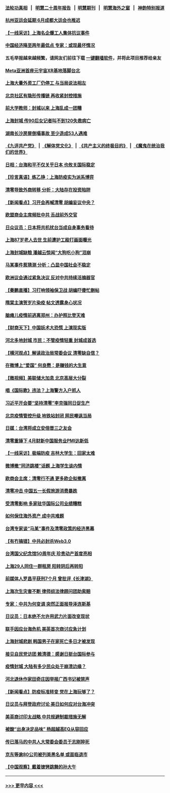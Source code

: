 #### [法轮功真相](https://github.com/gfw-breaker/truth/blob/master/README.md?t=0) &nbsp;&nbsp;|&nbsp;&nbsp; [明慧二十周年报告](https://github.com/gfw-breaker/mh-reports/blob/master/README.md?t=0) &nbsp;&nbsp;|&nbsp;&nbsp;[明慧期刊](https://github.com/gfw-breaker/mh-qikan) &nbsp;&nbsp;|&nbsp;&nbsp; [明慧海外之窗](https://github.com/gfw-breaker/mh-news/blob/master/README.md?t=0) &nbsp;&nbsp;|&nbsp;&nbsp; [神韵特别报道](https://github.com/gfw-breaker/mh-news/blob/master/shenyun.md?t=0)
#### [杭州亚运会延期 6月成都大运会也推迟](../pages/nsc413/n13728690.md?t=05062051) 
#### [【一线采访】上海名企爆工人集体抗议事件](../pages/nsc413/n13728542.md?t=05062051) 
#### [中国经济降至两年最低点 专家：或现最坏情况](../pages/nsc413/n13728571.md?t=05062051) 
#### 五毛举报越来越频繁，请网友们前往下载 [一键翻墙软件](https://github.com/gfw-breaker/ssr-accounts)，并将此项目推荐给亲友
#### [Meta亚洲首座元宇宙XR基地落脚台北](../pages/nsc413/n13728444.md?t=05062051) 
#### [上海大量外资工厂仍停工 与当局说法相左](../pages/nsc413/n13728640.md?t=05062051) 
#### [北京社区有隐形传播链 再收紧封控措施](../pages/nsc413/n13728596.md?t=05062051) 
#### [前大学教师：封城以来 上海乱成一团糟](../pages/nsc413/n13728515.md?t=05062051) 
#### [上海封城 传90后女记者叫不到120失救病亡](../pages/nsc413/n13728471.md?t=05062051) 
#### [湖南长沙房屋倒塌事故 至少造成53人遇难](../pages/nsc413/n13728467.md?t=05062051) 
#### [《九评共产党》](https://github.com/begood0513/9ping.md/blob/master/README.md) &nbsp;|&nbsp; [《解体党文化》](../../../../jtdwh.md/blob/master/README.md)  &nbsp;|&nbsp; [《共产主义的终极目的》](../../../../gczydzjmd.md/blob/master/README.md) &nbsp;|&nbsp; [《魔鬼在统治我们的世界》](../../../../mgztzwmdsj.md/blob/master/README.md) 
#### [日相：台海和平不仅关乎日本 也攸关国际稳定](../pages/nsc413/n13728449.md?t=05062051) 
#### [【珍言真语】练乙铮：上海防疫实为派系博弈](../pages/nsc413/n13728302.md?t=05062051) 
#### [清零导致外商转移 分析：大陆存在投资陷阱](../pages/nsc413/n13728263.md?t=05062051) 
#### [【新闻看点】习开会再喊清零 胡编妄议中央？](../pages/nsc413/n13728063.md?t=05062051) 
#### [欧盟商会主席频批中共 舌战前外交官](../pages/nsc413/n13728265.md?t=05062051) 
#### [日众议员：日本将共机扰台当成自身事务看待](../pages/nsc413/n13728379.md?t=05062051) 
#### [上海87岁老人去世 生前遭护工殴打画面曝光](../pages/nsc413/n13728352.md?t=05062051) 
#### [上海封城缺粮 潘越云惊闻“大狗吃小狗”泪崩](../pages/nsc413/n13728213.md?t=05062051) 
#### [马某事件惹猜测 分析：凸显中国社会不稳定](../pages/nsc413/n13728190.md?t=05062051) 
#### [欧洲议会通过紧急决议 反对中共持续活摘器官](../pages/nsc413/n13728211.md?t=05062051) 
#### [【秦鹏直播】习打响领袖保卫战 胡编吓傻忙删帖](../pages/nsc413/n13728243.md?t=05062051) 
#### [隋棠主演贺岁片染疫 帖文透露身心状况](../pages/nsc413/n13728065.md?t=05062051) 
#### [脑瘫儿疫情前逃离郑州：办护照比登天难](../pages/nsc413/n13728232.md?t=05062051) 
#### [【财商天下】中国妖术大恐慌 上演现实版](../pages/nsc413/n13728067.md?t=05062051) 
#### [河北多地封城 市民：不管疫情轻重 封城成首选](../pages/nsc413/n13728203.md?t=05062051) 
#### [【横河观点】解读政治局常委会议 清零缺自信？](../pages/nsc413/n13728250.md?t=05062051) 
#### [在微博上“爱国” 何良懋：是赚钱的大生意](../pages/nsc413/n13728197.md?t=05062051) 
#### [【微视频】美联储大加息 北京高层大分裂](../pages/nsc413/n13727958.md?t=05062051) 
#### [唱《国际歌》违法？上海警方入户抓人](../pages/nsc413/n13728139.md?t=05062051) 
#### [习近平开会要“坚持清零”李克强同日促生产](../pages/nsc413/n13727950.md?t=05062051) 
#### [北京疫情管控升级 地铁站封闭 网民嘲讽当局](../pages/nsc413/n13727925.md?t=05062051) 
#### [日媒：台湾将成立安倍晋三之友会](../pages/nsc413/n13728009.md?t=05062051) 
#### [清零重锤下 4月财新中国服务业PMI达新低](../pages/nsc413/n13728010.md?t=05062051) 
#### [【一线采访】极端防疫 吉林大学生：回家太难](../pages/nsc413/n13727730.md?t=05062051) 
#### [微博撤“同济跳楼”话题 上海学生谈内情](../pages/nsc413/n13727649.md?t=05062051) 
#### [欧商会主席：清零行不通 更多欧企拟撤离](../pages/nsc413/n13727803.md?t=05062051) 
#### [清零冲击 中国五一长假旅游消费暴跌](../pages/nsc413/n13727808.md?t=05062051) 
#### [受清零影响 多家驻华国际公司业绩糟糕](../pages/nsc413/n13727917.md?t=05062051) 
#### [如何保住海外资产 成中共难题](../pages/nsc413/n13727963.md?t=05062051) 
#### [台湾专家谈“马某”事件及清零政策的经济黑幕](../pages/nsc413/n13727890.md?t=05062051) 
#### [【有冇搞错】中共必封杀Web3.0](../pages/nsc413/n13727399.md?t=05062051) 
#### [台湾国父纪念馆50周年庆 珍贵动产首度亮相](../pages/nsc413/n13727751.md?t=05062051) 
#### [上海29人同住一群租房 阳转阴后再转阳](../pages/nsc413/n13727639.md?t=05062051) 
#### [前媒体人罗昌平获刑7个月 曾批评《长津湖》](../pages/nsc413/n13727731.md?t=05062051) 
#### [上海次生灾害不断 律师组法律顾问团助索赔](../pages/nsc413/n13727729.md?t=05062051) 
#### [专家：中共为何变调 突然正面报导泽连斯基](../pages/nsc413/n13727713.md?t=05062051) 
#### [日议员：日本绝不允许用武力片面改变现状](../pages/nsc413/n13727721.md?t=05062051) 
#### [联手因应台海危机 美英首次商讨应急计划](../pages/nsc413/n13727635.md?t=05062051) 
#### [上海封城悲剧 韩国男子在家死亡多日才被发现](../pages/nsc413/n13727615.md?t=05062051) 
#### [接见自民党访团 赖清德：感谢日挺台国际参与](../pages/nsc413/n13727571.md?t=05062051) 
#### [疫情封城 大陆有多少民众处于崩溃边缘？](../pages/nsc413/n13727503.md?t=05062051) 
#### [河北退休作家田奇庄因举报广西书记被禁声](../pages/nsc413/n13727634.md?t=05062051) 
#### [【新闻看点】防疫标准转变 党在上海玩够了？](../pages/nsc413/n13727183.md?t=05062051) 
#### [日议员与拜登政府讨论 美日如何应对台海冲突](../pages/nsc413/n13727470.md?t=05062051) 
#### [美英商讨印太战略 中共规避制裁措施无解](../pages/nsc413/n13727536.md?t=05062051) 
#### [被酸“出身决定品味” 杨超越高EQ从容回应](../pages/nsc413/n13727357.md?t=05062051) 
#### [传已落马的中共人大常委会委员于志刚猝死](../pages/nsc413/n13727504.md?t=05062051) 
#### [京东等逾80公司被列美黑名单 或面临退市](../pages/nsc413/n13727449.md?t=05062051) 
#### [【中国观察】戴着镣铐跳舞的孙大午](../pages/nsc413/n13726379.md?t=05062051) 

----
#### [ >>> 更早内容 <<< ](../indexes/nsc413-earlier.md)
